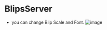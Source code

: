 # BlipsServer
- you can change Blip Scale and Font.
![image](https://user-images.githubusercontent.com/44878760/115964202-32ce1a00-a51b-11eb-9b85-0c10bfe6d484.png)
